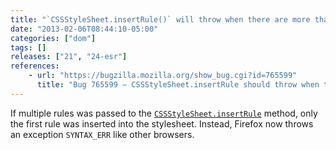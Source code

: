 ```yaml
---
title: "`CSSStyleSheet.insertRule()` will throw when there are more than one rule"
date: "2013-02-06T08:44:10-05:00"
categories: ["dom"]
tags: []
releases: ["21", "24-esr"]
references:
    - url: "https://bugzilla.mozilla.org/show_bug.cgi?id=765599"
      title: "Bug 765599 – CSSStyleSheet.insertRule should throw when there are more than one rule"
---
```

If multiple rules was passed to the [`CSSStyleSheet.insertRule`](https://developer.mozilla.org/docs/Web/API/CSSStyleSheet/insertRule) method, only the first rule was inserted into the stylesheet. Instead, Firefox now throws an exception `SYNTAX_ERR` like other browsers.
